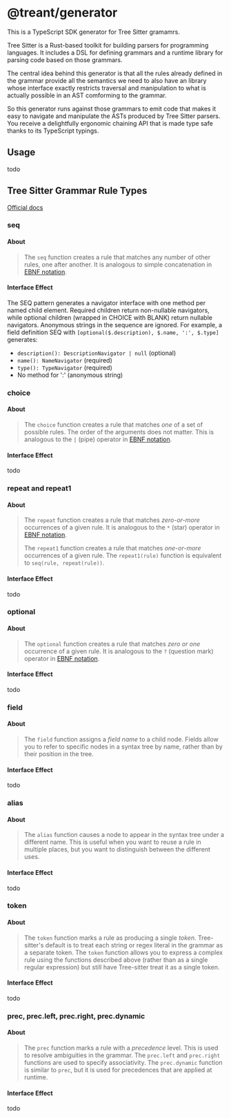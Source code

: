 # @treant/generator

This is a TypeScript SDK generator for Tree Sitter gramamrs.

Tree Sitter is a Rust-based toolkit for building parsers for programming languages. It includes a DSL for defining grammars and a runtime library for parsing code based on those grammars.

The central idea behind this generator is that all the rules already defined in the grammar provide all the semantics we need to also have an library whose interface exactly restricts traversal and manipulation to what is actually possible in an AST comforming to the grammar.

So this generator runs against those grammars to emit code that makes it easy to navigate and manipulate the ASTs produced by Tree Sitter parsers. You receive a delightfully ergonomic chaining API that is made type safe thanks to its TypeScript typings.

## Usage

todo

## Tree Sitter Grammar Rule Types

[Official docs](https://tree-sitter.github.io/tree-sitter/creating-parsers/2-the-grammar-dsl.html)

### seq

#### About

> The `seq` function creates a rule that matches any number of other rules, one after another. It is analogous to simple concatenation in [EBNF notation](https://en.wikipedia.org/wiki/Extended_Backus%E2%80%93Naur_form).

#### Interface Effect

The SEQ pattern generates a navigator interface with one method per named child element. Required children return non-nullable navigators, while optional children (wrapped in CHOICE with BLANK) return nullable navigators. Anonymous strings in the sequence are ignored. For example, a field definition SEQ with `[optional($.description), $.name, ':', $.type]` generates:

- `description(): DescriptionNavigator | null` (optional)
- `name(): NameNavigator` (required)
- `type(): TypeNavigator` (required)
- No method for ':' (anonymous string)

### choice

#### About

> The `choice` function creates a rule that matches _one_ of a set of possible rules. The order of the arguments does not matter. This is analogous to the `|` (pipe) operator in [EBNF notation](https://en.wikipedia.org/wiki/Extended_Backus%E2%80%93Naur_form).

#### Interface Effect

todo

### repeat and repeat1

#### About

> The `repeat` function creates a rule that matches _zero-or-more_ occurrences of a given rule. It is analogous to the `*` (star) operator in [EBNF notation](https://en.wikipedia.org/wiki/Extended_Backus%E2%80%93Naur_form).
>
> The `repeat1` function creates a rule that matches _one-or-more_ occurrences of a given rule. The `repeat1(rule)` function is equivalent to `seq(rule, repeat(rule))`.

#### Interface Effect

todo

### optional

#### About

> The `optional` function creates a rule that matches _zero or one_ occurrence of a given rule. It is analogous to the `?` (question mark) operator in [EBNF notation](https://en.wikipedia.org/wiki/Extended_Backus%E2%80%93Naur_form).

#### Interface Effect

todo

### field

#### About

> The `field` function assigns a _field name_ to a child node. Fields allow you to refer to specific nodes in a syntax tree by name, rather than by their position in the tree.

#### Interface Effect

todo

### alias

#### About

> The `alias` function causes a node to appear in the syntax tree under a different name. This is useful when you want to reuse a rule in multiple places, but you want to distinguish between the different uses.

#### Interface Effect

todo

### token

#### About

> The `token` function marks a rule as producing a single _token_. Tree-sitter's default is to treat each string or regex literal in the grammar as a separate token. The `token` function allows you to express a complex rule using the functions described above (rather than as a single regular expression) but still have Tree-sitter treat it as a single token.

#### Interface Effect

todo

### prec, prec.left, prec.right, prec.dynamic

#### About

> The `prec` function marks a rule with a _precedence_ level. This is used to resolve ambiguities in the grammar. The `prec.left` and `prec.right` functions are used to specify associativity. The `prec.dynamic` function is similar to `prec`, but it is used for precedences that are applied at runtime.

#### Interface Effect

todo
